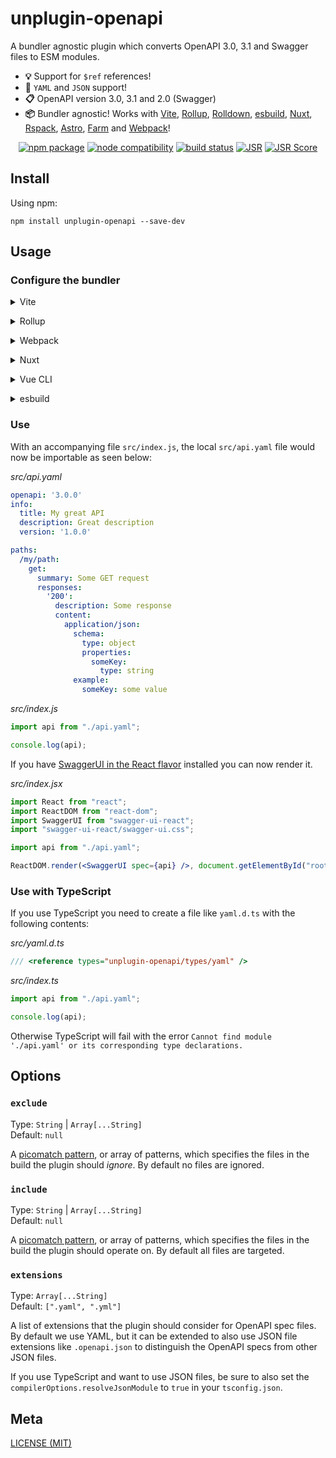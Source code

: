 # unplugin-openapi

A bundler agnostic plugin which converts OpenAPI 3.0, 3.1 and Swagger files to ESM modules.

- **💡** Support for `$ref` references!
- **🤖** `YAML` and `JSON` support!
- **📋** OpenAPI version 3.0, 3.1 and 2.0 (Swagger)
- **📦** Bundler agnostic! Works with [Vite](https://vitejs.dev/), [Rollup](https://rollupjs.org/), [Rolldown](https://rolldown.rs/), [esbuild](https://esbuild.github.io/), [Nuxt](https://nuxt.com/), [Rspack](https://rspack.dev/), [Astro](https://astro.build/), [Farm](https://www.farmfe.org/) and [Webpack](https://webpack.js.org/)!

<p align="center">
  <a href="https://npmjs.com/package/unplugin-openapi"><img src="https://img.shields.io/npm/v/unplugin-openapi.svg" alt="npm package"></a>
  <a href="https://nodejs.org/en/about/releases/"><img src="https://img.shields.io/node/v/unplugin-openapi.svg" alt="node compatibility"></a>
  <a href="https://github.com/zauni/unplugin-openapi/actions/workflows/ci.yml"><img src="https://github.com/zauni/unplugin-openapi/actions/workflows/ci.yml/badge.svg?branch=main" alt="build status"></a>
  <a href="https://jsr.io/@zauni/unplugin-openapi"><img src="https://jsr.io/badges/@zauni/unplugin-openapi" alt="JSR"></a>
  <a href="https://jsr.io/@zauni/unplugin-openapi"><img src="https://jsr.io/badges/@zauni/unplugin-openapi/score" alt="JSR Score"></a>
</p>

## Install

Using npm:

```console
npm install unplugin-openapi --save-dev
```

## Usage

### Configure the bundler

<details>
<summary>Vite</summary><br>

```ts
// vite.config.ts
import openapi from 'unplugin-openapi/vite'

export default defineConfig({
  plugins: [
    openapi(),
  ],
})
```

<br></details>

<details>
<summary>Rollup</summary><br>

```ts
// rollup.config.js
import openapi from 'unplugin-openapi/rollup'

export default {
  plugins: [
    openapi(),
  ],
}
```

<br></details>

<details>
<summary>Webpack</summary><br>

```ts
// webpack.config.js
module.exports = {
  /* ... */
  plugins: [
    require('unplugin-openapi/webpack')()
  ]
}
```

<br></details>

<details>
<summary>Nuxt</summary><br>

```ts
// nuxt.config.js
export default defineNuxtConfig({
  modules: [
    ['unplugin-openapi/nuxt'],
  ],
})
```

> This module works for both Nuxt 2 and [Nuxt Vite](https://github.com/nuxt/vite)

<br></details>

<details>
<summary>Vue CLI</summary><br>

```ts
// vue.config.js
module.exports = {
  configureWebpack: {
    plugins: [
      require('unplugin-openapi/webpack')(),
    ],
  },
}
```

<br></details>

<details>
<summary>esbuild</summary><br>

```ts
// esbuild.config.js
import { build } from 'esbuild'
import openapi from 'unplugin-openapi/esbuild'

build({
  plugins: [openapi()],
})
```

<br></details>

### Use

With an accompanying file `src/index.js`, the local `src/api.yaml` file would
now be importable as seen below:

_src/api.yaml_

```yaml
openapi: '3.0.0'
info:
  title: My great API
  description: Great description
  version: '1.0.0'

paths:
  /my/path:
    get:
      summary: Some GET request
      responses:
        '200':
          description: Some response
          content:
            application/json:
              schema:
                type: object
                properties:
                  someKey:
                    type: string
              example:
                someKey: some value
```

_src/index.js_

```js
import api from "./api.yaml";

console.log(api);
```

If you have
[SwaggerUI in the React flavor](https://www.npmjs.com/package/swagger-ui-react)
installed you can now render it.

_src/index.jsx_

```jsx
import React from "react";
import ReactDOM from "react-dom";
import SwaggerUI from "swagger-ui-react";
import "swagger-ui-react/swagger-ui.css";

import api from "./api.yaml";

ReactDOM.render(<SwaggerUI spec={api} />, document.getElementById("root"));
```

### Use with TypeScript

If you use TypeScript you need to create a file like `yaml.d.ts` with the
following contents:

_src/yaml.d.ts_

```ts
/// <reference types="unplugin-openapi/types/yaml" />
```

_src/index.ts_

```ts
import api from "./api.yaml";

console.log(api);
```

Otherwise TypeScript will fail with the error
`Cannot find module './api.yaml' or its corresponding type declarations.`

## Options

### `exclude`

Type: `String` | `Array[...String]`<br>
Default: `null`

A [picomatch pattern](https://github.com/micromatch/picomatch), or array of patterns, which specifies the files in the build the plugin should _ignore_. By default no files are ignored.

### `include`

Type: `String` | `Array[...String]`<br>
Default: `null`

A [picomatch pattern](https://github.com/micromatch/picomatch), or array of patterns, which specifies the files in the build the plugin should operate on. By default all files are targeted.

### `extensions`

Type: `Array[...String]`<br>
Default: `[".yaml", ".yml"]`

A list of extensions that the plugin should consider for OpenAPI spec files. By default we use YAML, but it can be extended to also use JSON file extensions like `.openapi.json` to distinguish the OpenAPI specs from other JSON files.

If you use TypeScript and want to use JSON files, be sure to also set the `compilerOptions.resolveJsonModule` to `true` in your `tsconfig.json`.

## Meta

[LICENSE (MIT)](/LICENSE)
